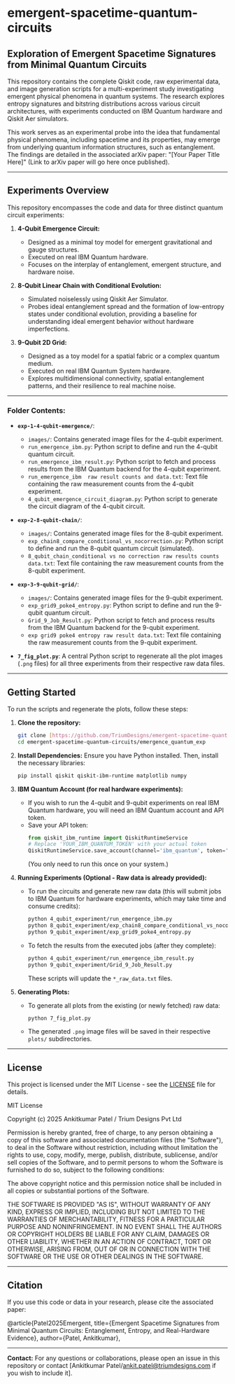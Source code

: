 # emergent-spacetime-quantum-circuits

## Exploration of Emergent Spacetime Signatures from Minimal Quantum Circuits

This repository contains the complete Qiskit code, raw experimental data, and image generation scripts for a multi-experiment study investigating emergent physical phenomena in quantum systems. The research explores entropy signatures and bitstring distributions across various circuit architectures, with experiments conducted on IBM Quantum hardware and Qiskit Aer simulators.

This work serves as an experimental probe into the idea that fundamental physical phenomena, including spacetime and its properties, may emerge from underlying quantum information structures, such as entanglement. The findings are detailed in the associated arXiv paper: "[Your Paper Title Here]" (Link to arXiv paper will go here once published).

---

## Experiments Overview

This repository encompasses the code and data for three distinct quantum circuit experiments:

1.  **4-Qubit Emergence Circuit:**
    * Designed as a minimal toy model for emergent gravitational and gauge structures.
    * Executed on real IBM Quantum hardware.
    * Focuses on the interplay of entanglement, emergent structure, and hardware noise.

2.  **8-Qubit Linear Chain with Conditional Evolution:**
    * Simulated noiselessly using Qiskit Aer Simulator.
    * Probes ideal entanglement spread and the formation of low-entropy states under conditional evolution, providing a baseline for understanding ideal emergent behavior without hardware imperfections.

3.  **9-Qubit 2D Grid:**
    * Designed as a toy model for a spatial fabric or a complex quantum medium.
    * Executed on real IBM Quantum System hardware.
    * Explores multidimensional connectivity, spatial entanglement patterns, and their resilience to real machine noise.

---


### Folder Contents:

* **`exp-1-4-qubit-emergence/`**:
    * `images/`: Contains generated image files for the 4-qubit experiment.
    * `run_emergence_ibm.py`: Python script to define and run the 4-qubit quantum circuit.
    * `run_emergence_ibm_result.py`: Python script to fetch and process results from the IBM Quantum backend for the 4-qubit experiment.
    * `run_emergence_ibm  raw result counts and data.txt`: Text file containing the raw measurement counts from the 4-qubit experiment.
	* `4_qubit_emergence_circuit_diagram.py`: Python script to generate the circuit diagram of the 4-qubit circuit.

* **`exp-2-8-qubit-chain/`**:
    * `images/`: Contains generated image files for the 8-qubit experiment.
    * `exp_chain8_compare_conditional_vs_nocorrection.py`: Python script to define and run the 8-qubit quantum circuit (simulated).
    * `8_qubit_chain_conditional vs no correction raw results counts data.txt`: Text file containing the raw measurement counts from the 8-qubit experiment.

* **`exp-3-9-qubit-grid/`**:
    * `images/`: Contains generated image files for the 9-qubit experiment.
    * `exp_grid9_poke4_entropy.py`: Python script to define and run the 9-qubit quantum circuit.
    * `Grid_9_Job_Result.py`: Python script to fetch and process results from the IBM Quantum backend for the 9-qubit experiment.
    * `exp grid9 poke4 entropy raw result data.txt`: Text file containing the raw measurement counts from the 9-qubit experiment.

* **`7_fig_plot.py`**: A central Python script to regenerate all the plot images (`.png` files) for all three experiments from their respective raw data files.

---

## Getting Started

To run the scripts and regenerate the plots, follow these steps:

1.  **Clone the repository:**
    ```bash
    git clone [https://github.com/TriumDesigns/emergent-spacetime-quantum-circuits.git](https://github.com/TriumDesigns/emergent-spacetime-quantum-circuits.git)
    cd emergent-spacetime-quantum-circuits/emergence_quantum_exp
    ```

2.  **Install Dependencies:**
    Ensure you have Python installed. Then, install the necessary libraries:
    ```bash
    pip install qiskit qiskit-ibm-runtime matplotlib numpy
    ```

3.  **IBM Quantum Account (for real hardware experiments):**
    * If you wish to run the 4-qubit and 9-qubit experiments on real IBM Quantum hardware, you will need an IBM Quantum account and API token.
    * Save your API token:
        ```python
        from qiskit_ibm_runtime import QiskitRuntimeService
        # Replace 'YOUR_IBM_QUANTUM_TOKEN' with your actual token
        QiskitRuntimeService.save_account(channel='ibm_quantum', token='YOUR_IBM_QUANTUM_TOKEN', overwrite=True)
        ```
        (You only need to run this once on your system.)

4.  **Running Experiments (Optional - Raw data is already provided):**
    * To run the circuits and generate new raw data (this will submit jobs to IBM Quantum for hardware experiments, which may take time and consume credits):
        ```bash
        python 4_qubit_experiment/run_emergence_ibm.py
        python 8_qubit_experiment/exp_chain8_compare_conditional_vs_nocorrection.py
        python 9_qubit_experiment/exp_grid9_poke4_entropy.py
        ```
    * To fetch the results from the executed jobs (after they complete):
        ```bash
        python 4_qubit_experiment/run_emergence_ibm_result.py
        python 9_qubit_experiment/Grid_9_Job_Result.py
        ```
        These scripts will update the `*_raw_data.txt` files.

5.  **Generating Plots:**
    * To generate all plots from the existing (or newly fetched) raw data:
        ```bash
        python 7_fig_plot.py
        ```
    * The generated `.png` image files will be saved in their respective `plots/` subdirectories.

---

## License

This project is licensed under the MIT License - see the [LICENSE](LICENSE) file for details.

MIT License

Copyright (c) 2025 Ankitkumar Patel / Trium Designs Pvt Ltd

Permission is hereby granted, free of charge, to any person obtaining a copy
of this software and associated documentation files (the "Software"), to deal
in the Software without restriction, including without limitation the rights
to use, copy, modify, merge, publish, distribute, sublicense, and/or sell
copies of the Software, and to permit persons to whom the Software is
furnished to do so, subject to the following conditions:

The above copyright notice and this permission notice shall be included in all
copies or substantial portions of the Software.

THE SOFTWARE IS PROVIDED "AS IS", WITHOUT WARRANTY OF ANY KIND, EXPRESS OR
IMPLIED, INCLUDING BUT NOT LIMITED TO THE WARRANTIES OF MERCHANTABILITY,
FITNESS FOR A PARTICULAR PURPOSE AND NONINFRINGEMENT. IN NO EVENT SHALL THE
AUTHORS OR COPYRIGHT HOLDERS BE LIABLE FOR ANY CLAIM, DAMAGES OR OTHER
LIABILITY, WHETHER IN AN ACTION OF CONTRACT, TORT OR OTHERWISE, ARISING FROM,
OUT OF OR IN CONNECTION WITH THE SOFTWARE OR THE USE OR OTHER DEALINGS IN THE
SOFTWARE.


---

## Citation

If you use this code or data in your research, please cite the associated paper:

@article{Patel2025Emergent,
title={Emergent Spacetime Signatures from Minimal Quantum Circuits: Entanglement, Entropy, and Real-Hardware Evidence},
author={Patel, Ankitkumar},



---

**Contact:**
For any questions or collaborations, please open an issue in this repository or contact [Ankitkumar Patel/ankit.patel@triumdesigns.com if you wish to include it].